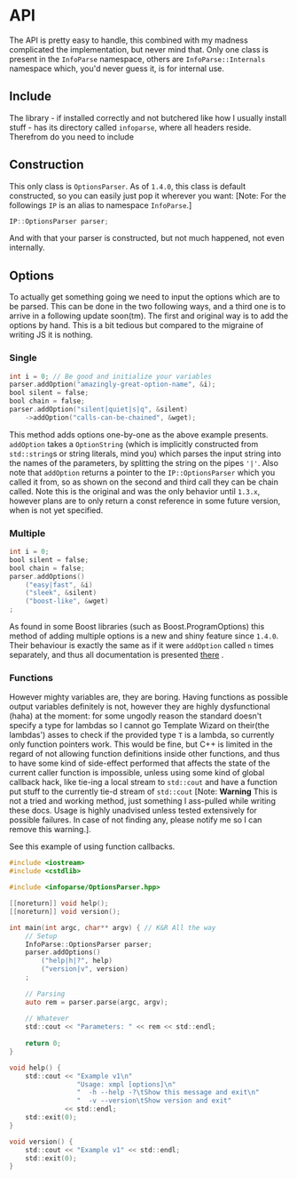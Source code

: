 # API

The API is pretty easy to handle, this combined with
my madness complicated the implementation, but never mind that.
Only one class is present in the `InfoParse` namespace, others are 
`InfoParse::Internals` namespace which, you'd never guess it, is for
internal use. 

## Include

The library - if installed correctly and not butchered like how I usually
install stuff - has its directory called `infoparse`, where
all headers reside. Therefrom do you need to include 

## Construction

This only class is `OptionsParser`. As of `1.4.0`, this class
is default constructed, so you can easily just pop it wherever you want:
\[Note: For the followings `IP` is an alias to namespace `InfoParse`.]
```objectivec
IP::OptionsParser parser;
```
And with that your parser is constructed, but not much happened, not 
even internally. 

## Options

To actually get something going we need to input the options which are
to be parsed. This can be done in the two following ways, and a third 
one is to arrive in a following update soon(tm). 
The first and original way is to add the options by hand. This is a bit 
tedious but compared to the migraine of writing JS it is nothing.

### Single

```objectivec
int i = 0; // Be good and initialize your variables
parser.addOption("amazingly-great-option-name", &i);
bool silent = false;
bool chain = false;
parser.addOption("silent|quiet|s|q", &silent)
    ->addOption("calls-can-be-chained", &wget);
```

This method adds options one-by-one as the above example presents.
`addOption` takes a `OptionString` (which is implicitly constructed from 
`std::string`s or string literals, mind you) which parses the input string
into the names of the parameters, by splitting the string on the pipes 
`'|'`. Also note that `addOption` returns a pointer to the 
`IP::OptionsParser` which you called it from, so as shown on the second 
and third call they can be chain called. Note this is the original and 
was the only behavior until `1.3.x`, however plans are to only return
a const reference in some future version, when is not yet specified.

### Multiple

```objectivec
int i = 0; 
bool silent = false;
bool chain = false;
parser.addOptions()
    ("easy|fast", &i)
    ("sleek", &silent)
    ("boost-like", &wget)
;
```

As found in some Boost libraries (such as Boost.ProgramOptions)
this method of adding multiple options is a new and shiny feature since
`1.4.0`. Their behaviour is exactly the same as if it were `addOption`
called `n` times separately, and thus all documentation is 
presented [there](#single) .

### Functions

However mighty variables are, they are boring. Having functions as possible
output variables definitely is not, however they are highly dysfunctional (haha)
at the moment: for some ungodly reason the standard doesn't specify a type
for lambdas so I cannot go Template Wizard on their(the lambdas') asses 
to check if the provided type `T` is a lambda, so currently only function pointers
work. This would be fine, but C++ is limited in the regard of not allowing 
function definitions inside other functions, and thus to have some kind
of side-effect performed that affects the state of the current caller
function is impossible, unless using some kind of global callback hack, 
like tie-ing a local stream to `std::cout` and have a function put stuff
to the currently tie-d stream of `std::cout` \[Note: **Warning** 
This is not a tried and working method, just something I ass-pulled while
writing these docs. Usage is highly unadvised unless tested extensively 
for possible failures. In case of not finding any, please notify me so 
I can remove this warning.].

See this example of using function callbacks.  

```objectivec
#include <iostream>
#include <cstdlib>

#include <infoparse/OptionsParser.hpp>

[[noreturn]] void help();
[[noreturn]] void version();

int main(int argc, char** argv) { // K&R All the way
    // Setup
    InfoParse::OptionsParser parser;
    parser.addOptions()
        ("help|h|?", help)
        ("version|v", version)
    ;
    
    // Parsing
    auto rem = parser.parse(argc, argv);
    
    // Whatever
    std::cout << "Parameters: " << rem << std::endl;
    
    return 0;
}

void help() {
    std::cout << "Example v1\n"
                 "Usage: xmpl [options]\n"
                 "  -h --help -?\tShow this message and exit\n"
                 "  -v --version\tShow version and exit"
              << std::endl;
    std::exit(0);
}

void version() {
    std::cout << "Example v1" << std::endl;
    std::exit(0);
}

```

